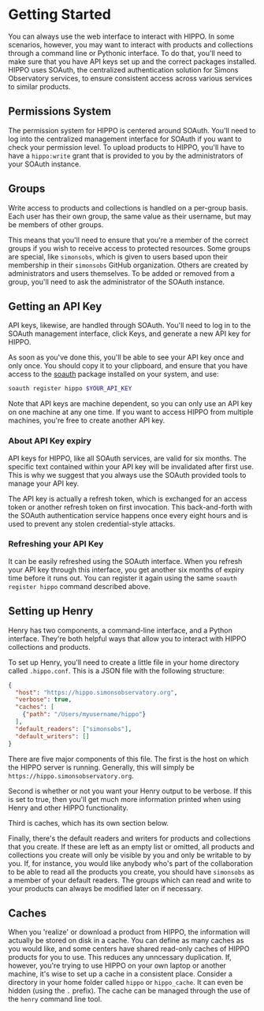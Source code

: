 Getting Started
===============

You can always use the web interface to interact with HIPPO. In some scenarios,
however, you may want to interact with products and collections through a
command line or Pythonic interface. To do that, you'll need to make sure that
you have API keys set up and the correct packages installed. HIPPO uses SOAuth,
the centralized authentication solution for Simons Observatory services, to
ensure consistent access across various services to similar products.

Permissions System
------------------

The permission system for HIPPO is centered around SOAuth. You'll need to log
into the centralized management interface for SOAuth if you want to check your
permission level. To upload products to HIPPO, you'll have to have a
`hippo:write` grant that is provided to you by the administrators of your SOAuth
instance.

Groups
------

Write access to products and collections is handled on a per-group basis. Each
user has their own group, the same value as their username, but may be members
of other groups. 

This means that you'll need to ensure that you're a member of the correct groups
if you wish to receive access to protected resources. Some groups are special,
like `simonsobs`, which is given to users based upon their membership in their
`simonsobs` GitHub organization. Others are created by administrators and users
themselves. To be added or removed from a group, you'll need to ask the
administrator of the SOAuth instance.

Getting an API Key
------------------

API keys, likewise, are handled through SOAuth. You'll need to log in to the
SOAuth management interface, click Keys, and generate a new API key for HIPPO.

As soon as you've done this, you'll be able to see your API key once and only
once. You should copy it to your clipboard, and ensure that you have access to
the [soauth](https://pypi.org/project/soauth) package installed on your system,
and use:
```bash
soauth register hippo $YOUR_API_KEY
```
Note that API keys are machine dependent, so you can only use an API key on one
machine at any one time. If you want to access HIPPO from multiple machines,
you're free to create another API key.

### About API Key expiry

API keys for HIPPO, like all SOAuth services, are valid for six months. The
specific text contained within your API key will be invalidated after first use.
This is why we suggest that you always use the SOAuth provided tools to manage
your API key.

The API key is actually a refresh token, which is exchanged for an access token
or another refresh token on first invocation. This back-and-forth with the
SOAuth authentication service happens once every eight hours and is used to
prevent any stolen credential-style attacks.

### Refreshing your API Key

It can be easily refreshed using the SOAuth interface. When you refresh your
API key through this interface, you get another six months of expiry time before
it runs out. You can register it again using the same `soauth register hippo`
command described above.


Setting up Henry
----------------

Henry has two components, a command-line interface, and a Python interface.
They're both helpful ways that allow you to interact with HIPPO collections and
products.

To set up Henry, you'll need to create a little file in your home directory
called `.hippo.conf`. This is a JSON file with the following structure:

```json
{
  "host": "https://hippo.simonsobservatory.org",
  "verbose": true,
  "caches": [
    {"path": "/Users/myusername/hippo"}
  ],
  "default_readers": ["simonsobs"],
  "default_writers": []
}
```

There are five major components of this file. The first is the host on which the
HIPPO server is running. Generally, this will simply be
`https://hippo.simonsobservatory.org`.

Second is whether or not you want your Henry output
to be verbose. If this is set to true, then you'll get much more information
printed when using Henry and other HIPPO functionality.

Third is caches, which has its own section below.

Finally, there's the default readers and writers for products and collections
that you create. If these are left as an empty list or omitted, all products and
collections you create will only be visible by you and only be writable to by
you. If, for instance, you would like anybody who's part of the collaboration to
be able to read all the products you create, you should have `simonsobs` as a
member of your default readers. The groups which can read and write to your products
can always be modified later on if necessary.

Caches
------

When you 'realize' or download a product from HIPPO, the information will
actually be stored on disk in a cache. You can define as many caches as you
would like, and some centers have shared read-only caches of HIPPO products for
you to use. This reduces any unncessary duplication. If, however, you're trying
to use HIPPO on your own laptop or another machine, it's wise to set up a cache
in a consistent place. Consider a directory in your home folder called `hippo`
or `hippo_cache`. It can even be hidden (using the `.` prefix). The cache can
be managed through the use of the `henry` command line tool.